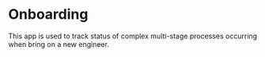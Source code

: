 # Onboarding

This app is used to track status of complex multi-stage processes occurring when bring on a new engineer. 

